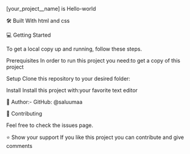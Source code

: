 [your_project__name] is Hello-world

🛠 Built With
html and css

💻 Getting Started

To get a local copy up and running, follow these steps.

Prerequisites
In order to run this project you need:to get a copy of this project

Setup
Clone this repository to your desired folder:

Install
Install this project with:your favorite text editor

👤 Author:-
GitHub: @saluumaa

🤝 Contributing

Feel free to check the issues page.

⭐️ Show your support
If you like this project you can contribute and give comments 
